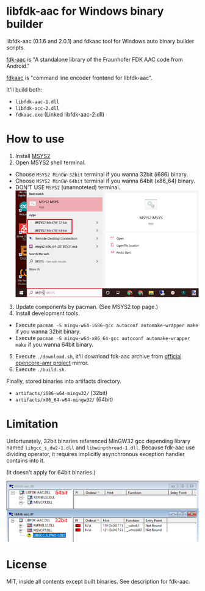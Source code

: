 # libfdk-aac for Windows binary builder

libfdk-aac (0.1.6 and 2.0.1) and fdkaac tool for Windows auto binary builder scripts.

[fdk-aac](https://github.com/mstorsjo/fdk-aac) is "A standalone library of the Fraunhofer FDK AAC code from Android."

[fdkaac](https://github.com/nu774/fdkaac) is "command line encoder frontend for libfdk-aac".

It'll build both:

* `libfdk-aac-1.dll`
* `libfdk-acc-2.dll`
* `fdkaac.exe` (Linked libfdk-aac-2.dll)

# How to use

1. Install [MSYS2](http://www.msys2.org/)
2. Open MSYS2 shell terminal.
  * Choose `MSYS2 MinGW-32bit` terminal if you wanna 32bit (i686) binary.
  * Choose `MSYS2 MinGW-64bit` terminal if you wanna 64bit (x86_64) binary.
  * DON'T USE `MSYS2` (unannoteted) terminal.
  ![Terminals](Images/terminals.png)
3. Update components by pacman. (See MSYS2 top page.)
4. Install development tools.
  * Execute `pacman -S mingw-w64-i686-gcc autoconf automake-wrapper make` if you wanna 32bit binary.
  * Execute `pacman -S mingw-w64-x86_64-gcc autoconf automake-wrapper make` if you wanna 64bit binary.
5. Execute `./download.sh`, it'll download fdk-aac archive from [official opencore-amr project](https://sourceforge.net/projects/opencore-amr/) mirror.
6. Execute `./build.sh`.

Finally, stored binaries into artifacts directory.
  * `artifacts/i686-w64-mingw32/` (32bit)
  * `artifacts/x86_64-w64-mingw32/` (64bit)

# Limitation

Unfortunately, 32bit binaries referenced MinGW32 gcc depending library named `libgcc_s_dw2-1.dll` and `libwinpthread-1.dll`. Because fdk-aac use dividing operator, it requires implicitly asynchronous exception handler contains into it.

(It doesn't apply for 64bit binaries.)

![Dependency walker](Images/depends.png)

# License

MIT, inside all contents except built binaries. See description for fdk-aac.
